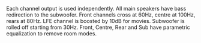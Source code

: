 Each channel output is used independently.
All main speakers have bass redirection to the subwoofer.
Front channels cross at 60Hz, centre at 100Hz, rears at 80Hz.
LFE channel is boosted by 10dB for movies.
Subwoofer is rolled off starting from 30Hz.
Front, Centre, Rear and Sub have parametric equalization to remove room modes.
